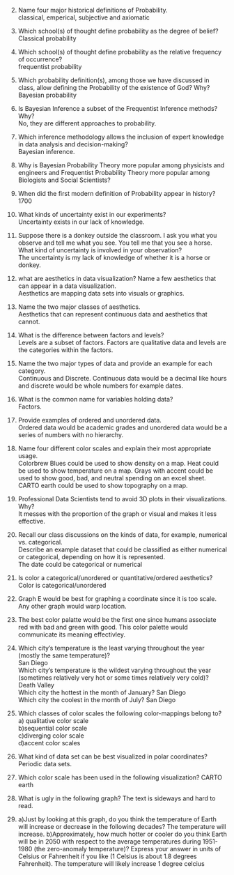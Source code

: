 2. Name four major historical definitions of Probability.  
  classical, emperical, subjective and axiomatic  
3. Which school(s) of thought define probability as the degree of belief?  
  Classical probability   
4. Which school(s) of thought define probability as the relative frequency of occurrence?  
  frequentist probability  
5. Which probability definition(s), among those we have discussed in class, allow defining the Probability of the existence of God? Why?  
  Bayesian probability  
6. Is Bayesian Inference a subset of the Frequentist Inference methods? Why?  
  No, they are different approaches to probability.  
7. Which inference methodology allows the inclusion of expert knowledge in data analysis and decision-making?  
  Bayesian inference.  
8. Why is Bayesian Probability Theory more popular among physicists and engineers and Frequentist Probability Theory more popular among Biologists and Social Scientists?    
   
9. When did the first modern definition of Probability appear in history?  
 1700  
10. What kinds of uncertainty exist in our experiments?    
    Uncertainty exists in our lack of knowledge.  
11. Suppose there is a donkey outside the classroom. I ask you what you observe and tell me what you see. You tell me that you see a horse. What kind of uncertainty is involved in your observation?  
  The uncertainty is my lack of knowledge of whether it is a horse or donkey.  
12. what are aesthetics in data visualization? Name a few aesthetics that can appear in a data visualization.  
    Aesthetics are mapping data sets into visuals or graphics.  
13. Name the two major classes of aesthetics.  
  Aesthetics that can represent continuous data and aesthetics that cannot.  
14. What is the difference between factors and levels?  
    Levels are a subset of factors. Factors are qualitative data and levels are the categories within the factors.  
15. Name the two major types of data and provide an example for each category.  
  Continuous and Discrete. Continuous data would be a decimal like hours and discrete would be whole numbers for example       dates.  
16. What is the common name for variables holding data?  
  Factors.  
17. Provide examples of ordered and unordered data.  
   Ordered data would be academic grades and unordered data would be a series of numbers with no hierarchy.  
18. Name four different color scales and explain their most appropriate usage.  
    Colorbrew Blues could be used to show density on a map. Heat could be used to show temperature on a map. Grays with accent could be used to show good, bad, and neutral spending on an excel sheet. CARTO earth could be used to show topography on a map.  
19. Professional Data Scientists tend to avoid 3D plots in their visualizations. Why?  
  It messes with the proportion of the graph or visual and makes it less effective.    
20. Recall our class discussions on the kinds of data, for example, numerical vs. categorical.  
Describe an example dataset that could be classified as either numerical or categorical, depending on how it is represented.  
    The date could be categorical or numerical  
21. Is color a categorical/unordered or quantitative/ordered aesthetics?    
    Color is categorical/unordered  
22. Graph E would be best for graphing a coordinate since it is too scale. Any other graph would warp location.   
23. The best color palatte would be the first one since humans associate red with bad and green with good. This color palette would communicate its meaning effectivley.  
24. Which city’s temperature is the least varying throughout the year (mostly the same temperature)?  
    San Diego   
Which city’s temperature is the wildest varying throughout the year (sometimes relatively very hot or some times relatively very cold)?
Death Valley  
Which city the hottest in the month of January?
San Diego  
Which city the coolest in the month of July?
San Diego
25. Which classes of color scales the following color-mappings belong to?  
    a) qualitative color scale  
    b)sequential color scale  
    c)diverging color scale  
    d)accent color scales
26. What kind of data set can be best visualized in polar coordinates?
  Periodic data sets.
27. Which color scale has been used in the following visualization?
    CARTO earth
28. What is ugly in the following graph?
  The text is sideways and hard to read.
29. a)Just by looking at this graph, do you think the temperature of Earth will increase or decrease in the following decades?
    The temperature will increase.
    b)Approximately, how much hotter or cooler do you think Earth will be in 2050 with respect to the average temperatures during 1951-1980 (the zero-anomaly temperature)? Express your answer in units of Celsius or Fahrenheit if you like (1
 Celsius is about 1.8 degrees Fahrenheit).
    The temperature will likely increase 1 degree celcius

 




    

















